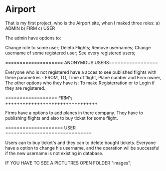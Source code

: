 # Airport

That is my first project, who is the Airport site, when I maked three roles: 
a) ADMIN
b) FIRM
c) USER

The admin have options to:

Change role to some user;
Deleto Flights; 
Remove usernames;
Change username of some registered user;
See every registered users;


==================== ANONYMOUS USERS================= 

Everyone who is not registered  have a acces to see published flights with there parametres - FROM, TO, Time of flight, Plane number and Firm owner, 
The other options who they have is: To make Registerration or to Login if they are registered. 


================== FIRM's ++++++++++++++++++++++++++++++++

Firms have a options to add planes in there company. 
They have to publishing flights and also to buy  ticket for some flight. 


==================== USER ==============================


Users can to buy ticket's and they can to delete bought tickets. 
Everyone have a option to change his username, and the operation wil be successful if the new username is not existing in database. 



IF YOU HAVE TO SEE A PICTUTRES OPEN FOLDER "images";




